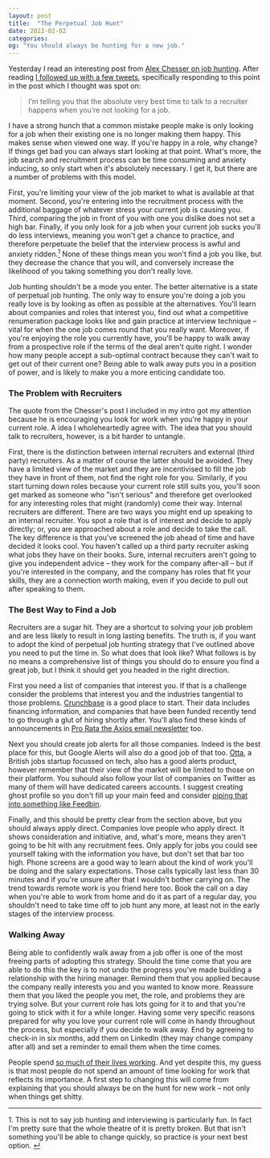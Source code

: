 ```yaml
---
layout: post
title:  "The Perpetual Job Hunt"
date: 2022-02-02
categories:
og: "You should always be hunting for a new job."
---
```

Yesterday I read an interesting post from [Alex Chesser on job hunting](https://alexchesser.medium.com/career-advice-nobody-gave-me-never-ignore-a-recruiter-4474eac9556). After reading [I   followed up with a few tweets](https://twitter.com/danielbower/status/1488615110449012741), specifically responding to this point in the post which I thought was spot on:

> I’m telling you that the absolute very best time to talk to a recruiter happens when you’re not looking for a job.

I have a strong hunch that a common mistake people make is only looking for a job when their existing one is no longer making them happy. This makes sense when viewed one way. If you're happy in a role, why change? If things get bad you can always start looking at that point. What's more, the job search and recruitment process can be time consuming and anxiety inducing, so only start when it's absolutely necessary. I get it, but there are a number of problems with this model.

First, you're limiting your view of the job market to what is available at that moment. Second, you're entering into the recruitment process with the additional baggage of whatever stress your current job is causing you. Third, comparing the job in front of you with one you dislike does not set a high bar. Finally, if you only look for a job when your current job sucks you'll do less interviews, meaning you won't get a chance to practice, and therefore perpetuate the belief that the interview process is awful and anxiety ridden.<a id="ref1" href="#ftn1"><sup>1</sup></a> None of these things mean you won't find a job you like, but they decrease the chance that you will, and conversely increase the likelihood of you taking something you don't really love.

Job hunting shouldn't be a mode you enter. The better alternative is a state of perpetual job hunting. The only way to ensure you're doing a job you really love is by looking as often as possible at the alternatives. You'll learn about companies and roles that interest you, find out what a competitive renumeration package looks like and gain practice at interview technique – vital for when the one job comes round that you really want. Moreover, if you're enjoying the role you currently have, you'll be happy to walk away from a prospective role if the terms of the deal aren't quite right. I wonder how many people accept a sub-optimal contract because they can't wait to get out of their current one? Being able to walk away puts you in a position of power, and is likely to make you a more enticing candidate too.

### The Problem with Recruiters

The quote from the Chesser's post I included in my intro got my attention because he is encouraging you look for work when you're happy in your current role. A idea I wholeheartedly agree with. The idea that you should talk to recruiters, however, is a bit harder to untangle.

First, there is the distinction between internal recruiters and external (third party) recruiters. As a matter of course the latter should be avoided. They have a limited view of the market and they are incentivised to fill the job they have in front of them, not find the right role for you. Similarly, if you start turning down roles because your current role still suits you, you'll soon get marked as someone who "isn't serious" and therefore get overlooked for any interesting roles that might (randomly) come their way. Internal recruiters are different. There are two ways you might end up speaking to an internal recruiter. You spot a role that is of interest and decide to apply directly; or, you are approached about a role and decide to take the call. The key difference is that you've screened the job ahead of time and have decided it looks cool. You haven't called up a third party recruiter asking what jobs they have on their books. Sure, internal recruiters aren't going to give you independent advice – they work for the company after-all – but if you're interested in the company, and the company has roles that fit your skills, they are a connection worth making, even if you decide to pull out after speaking to them.

### The Best Way to Find a Job

Recruiters are a sugar hit. They are a shortcut to solving your job problem and are less likely to result in long lasting benefits. The truth is, if you want to adopt the kind of perpetual job hunting strategy that I've outlined above you need to put the time in. So what does that look like? What follows is by no means a comprehensive list of things you should do to ensure you find a great job, but I think it should get you headed in the right direction.

First you need a list of companies that interest you. If that is a challenge consider the problems that interest you and the industries tangential to those problems. [Crunchbase](https://www.crunchbase.com/) is a good place to start. Their data includes financing information, and companies that have been funded recently tend to go through a glut of hiring shortly after. You'll also find these kinds of announcements in [Pro Rata the Axios email newsletter](https://www.axios.com/newsletters) too.

Next you should create job alerts for all those companies. Indeed is the best place for this, but Google Alerts will also do a good job of that too. [Otta](https://otta.com/), a British jobs startup focussed on tech, also has a good alerts product, however remember that their view of the market will be limited to those on their platform. You suhould also follow your list of companies on Twitter as many of them will have dedicated careers accounts. I suggest creating ghost profile so you don't fill up your main feed and consider [piping that into something like Feedbin](https://feedbin.com/blog/2018/01/11/feedbin-is-the-best-way-to-read-twitter/).

Finally, and this should be pretty clear from the section above, but you should always apply direct. Companies love people who apply direct. It shows consideration and initiative, and, what's more, means they aren't going to be hit with any recruitment fees. Only apply for jobs you could see yourself taking with the information you have, but don't set that bar too high. Phone screens are a good way to learn about the kind of work you'll be doing and the salary expectations. Those calls typically last less than 30 minutes and if you're unsure after that I wouldn't bother carrying on. The trend towards remote work is you friend here too. Book the call on a day when you're able to work from home and do it as part of a regular day, you shouldn't need to take time off to job hunt any more, at least not in the early stages of the interview process.

### Walking Away

Being able to confidently walk away from a job offer is one of the most freeing parts of adopting this strategy. Should the time come that you are able to do this the key is to not undo the progress you've made building a relationship with the hiring manager. Remind them that you applied because the company really interests you and you wanted to know more. Reassure them that you liked the people you met, the role, and problems they are trying solve. But your current role has lots going for it to and that you're going to stick with it for a while longer. Having some very specific reasons prepared for why you love your current role will come in handy throughout the process, but especially if you decide to walk away. End by agreeing to check-in in six months, add them on LinkedIn (they may change company after all) and set a reminder to email them when the time comes.

People spend [so much of their lives working](https://ourworldindata.org/time-use-living-conditions). And yet despite this, my guess is that most people do not spend an amount of time looking for work that reflects its importance. A first step to changing this will come from explaining that you should always be on the hunt for new work – not only when things get shitty.

---

<p id="ftn1">1. This is not to say job hunting and interviewing is particularly fun. In fact I'm pretty sure that the whole theatre of it is pretty broken. But that isn't something you'll be able to change quickly, so practice is your next best option. <a href="#ref1">↵</a>

